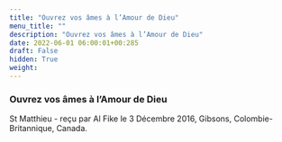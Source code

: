 ```yaml
---
title: "Ouvrez vos âmes à l’Amour de Dieu"
menu_title: ""
description: "Ouvrez vos âmes à l’Amour de Dieu"
date: 2022-06-01 06:00:01+00:285
draft: False
hidden: True
weight:
---
```

### Ouvrez vos âmes à l’Amour de Dieu

St Matthieu - reçu par Al Fike le 3 Décembre 2016, Gibsons, Colombie-Britannique, Canada.



